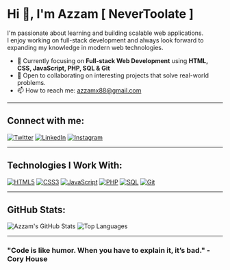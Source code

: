 # Hi 👋, I'm Azzam [ NeverToolate ]

I'm passionate about learning and building scalable web applications.  
I enjoy working on full-stack development and always look forward to expanding my knowledge in modern web technologies.

- 🔭 Currently focusing on **Full-stack Web Development** using **HTML, CSS, JavaScript, PHP, SQL & Git**
- 🌱 Open to collaborating on interesting projects that solve real-world problems.
- 📫 How to reach me: [azzamx88@gmail.com](mailto:azzamx88@gmail.com)

---

## Connect with me:

[![Twitter](https://img.shields.io/badge/Twitter-1DA1F2?style=for-the-badge&logo=twitter&logoColor=white)](https://twitter.com/yourusername) 
[![LinkedIn](https://img.shields.io/badge/LinkedIn-0077B5?style=for-the-badge&logo=linkedin&logoColor=white)](https://linkedin.com/in/yourusername) 
[![Instagram](https://img.shields.io/badge/Instagram-E4405F?style=for-the-badge&logo=instagram&logoColor=white)](https://instagram.com/azzam.1447)

---

## Technologies I Work With:

[![HTML5](https://img.shields.io/badge/HTML5-E34F26?style=for-the-badge&logo=html5&logoColor=white)](https://developer.mozilla.org/en-US/docs/Web/HTML)
[![CSS3](https://img.shields.io/badge/CSS3-1572B6?style=for-the-badge&logo=css3&logoColor=white)](https://developer.mozilla.org/en-US/docs/Web/CSS)
[![JavaScript](https://img.shields.io/badge/JavaScript-F7DF1E?style=for-the-badge&logo=javascript&logoColor=black)](https://developer.mozilla.org/en-US/docs/Web/JavaScript)
[![PHP](https://img.shields.io/badge/PHP-777BB4?style=for-the-badge&logo=php&logoColor=white)](https://www.php.net/)
[![SQL](https://img.shields.io/badge/SQL-336791?style=for-the-badge&logo=postgresql&logoColor=white)](https://www.postgresql.org/docs/)
[![Git](https://img.shields.io/badge/Git-F05032?style=for-the-badge&logo=git&logoColor=white)](https://git-scm.com/doc)

---

## GitHub Stats:

![Azzam's GitHub Stats](https://github-readme-stats.vercel.app/api?username=nevertoolate0&show_icons=true&theme=radical)
![Top Languages](https://github-readme-stats.vercel.app/api/top-langs/?username=nevertoolate0&layout=compact&theme=radical)

---

### "Code is like humor. When you have to explain it, it’s bad." - Cory House

